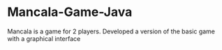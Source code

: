 # Mancala-Game-Java
Mancala is a game for 2 players. Developed a version of the basic game with a graphical interface 
